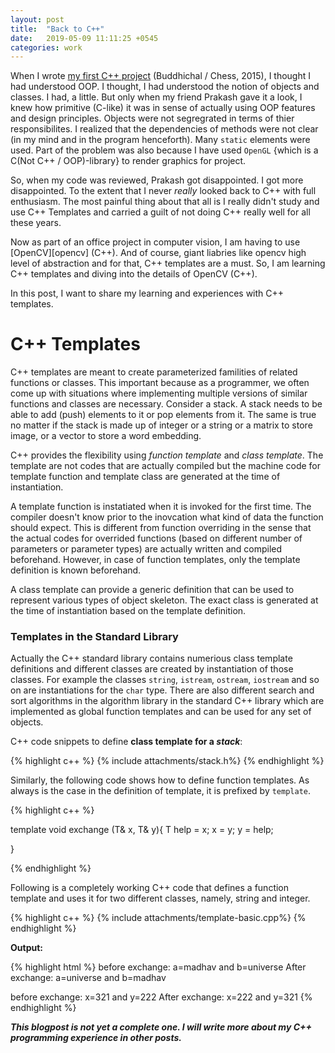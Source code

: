 ```yaml
---
layout: post
title:  "Back to C++"
date:   2019-05-09 11:11:25 +0545
categories: work
---
```

When I wrote [my first C++ project][buddhichal] (Buddhichal / Chess, 2015), I thought I had understood OOP. I thought, I had understood the notion of objects and classes. I had, a little. But only when my friend Prakash gave it a look, I knew how primitive (C-like) it was in sense of actually using OOP features and design principles. Objects were not segregrated in terms of thier responsibilites. I realized that the dependencies of methods were not clear (in my mind and in the program henceforth). Many `static` elements were used. Part of the problem was also because I have used `OpenGL` {which is a C(Not C++ / OOP)-library} to render graphics for project.

So, when my code was reviewed, Prakash got disappointed. I got more disappointed. To the extent that I never *really* looked back to C++ with full enthusiasm. The most painful thing about that all is I really didn't study and use C++ Templates and carried a guilt of not doing C++ really well for all these years.

Now as part of an office project in computer vision, I am having to use [OpenCV][opencv] (C++). And of course, giant liabries like opencv high level of abstraction and for that, C++ templates are a must. So, I am learning C++ templates and diving into the details of OpenCV (C++).

In this post, I want to share my learning and experiences with C++ templates.

# C++ Templates
C++ templates are meant to create parameterized familities of related functions or classes. This important because as a programmer, we often come up with situations where implementing multiple versions of similar functions and classes are necessary. Consider a stack. A stack needs to be able to add (push) elements to it or pop elements from it. The same is true no matter if the stack is made up of integer or a string or a matrix to store image, or a vector to store a word embedding.

C++ provides the flexibility using *function template* and *class template*. The template are not codes that are actually compiled but the machine code for template function and template class are generated at the time of instantiation. 

A template function is instatiated when it is invoked for the first time. The compiler doesn't know prior to the inovcation what kind of data the function should expect. This is different from function overriding in the sense that the actual codes for overrided functions (based on different number of parameters or parameter types) are actually written and compiled beforehand. However, in case of function templates, only the template definition is known beforehand.

A class template can provide a generic definition that can be used to represent various types of object skeleton. The exact class is generated at the time of instantiation based on the template definition.

### Templates in the Standard Library

Actually the C++ standard library contains numerious class template definitions and different classes are created by instantiation of those classes. For example the classes `string`, `istream`, `ostream`, `iostream` and so on are instantiations for the `char` type. There are also different search and sort algorithms in the algorithm library in the standard C++ library which are implemented as global function templates and can be used for any set of objects.

C++ code snippets to define **class template for a *stack***:

{% highlight c++ %}
{% include attachments/stack.h%}
{% endhighlight %}

Similarly, the following code shows how to define function templates. As always is the case in the definition of template, it is prefixed by `template`.

{% highlight c++ %}

template<class T>
void exchange (T& x, T& y){
    T help = x;
    x = y;
    y = help;

}

{% endhighlight %}

Following is a completely working C++ code that defines a function template and uses it for two different classes, namely, string and integer.

{% highlight c++ %}
{% include attachments/template-basic.cpp%}
{% endhighlight %}

**Output:**

{% highlight html %}
before exchange:
a=madhav and b=universe
After exchange:
a=universe and b=madhav

before exchange:
x=321 and y=222
After exchange:
x=222 and y=321
{% endhighlight %}

***This blogpost is not yet a complete one. I will write more about my C++ programming experience in other posts.***

[buddhichal]: https://github.com/scimad/buddhichal

